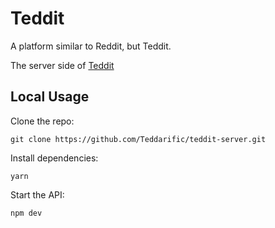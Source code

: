 # Teddit

A platform similar to Reddit, but Teddit.

The server side of [Teddit](teddit.surge.sh)

## Local Usage

Clone the repo:
```
git clone https://github.com/Teddarific/teddit-server.git
```

Install dependencies:
```
yarn
```

Start the API:
```
npm dev
```
